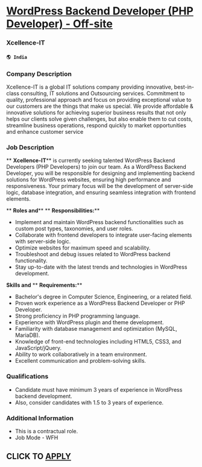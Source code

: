 # [WordPress Backend Developer (PHP Developer) - Off-site](https://www.remotewlb.com/apply/wordpress-backend-developer-php-developer-off-site)  
### Xcellence-IT  
#### `🌎 India`  

### Company Description

Xcellence-IT is a global IT solutions company providing innovative, best-in-class consulting, IT solutions and Outsourcing services. Commitment to quality, professional approach and focus on providing exceptional value to our customers are the things that make us special. We provide affordable & innovative solutions for achieving superior business results that not only helps our clients solve given challenges, but also enable them to cut costs, streamline business operations, respond quickly to market opportunities and enhance customer service

### Job Description

 ** **Xcellence-IT**** is currently seeking talented WordPress Backend Developers (PHP Developers) to join our team. As a WordPress Backend Developer, you will be responsible for designing and implementing backend solutions for WordPress websites, ensuring high performance and responsiveness. Your primary focus will be the development of server-side logic, database integration, and ensuring seamless integration with frontend elements.

 ** **Roles and**** ** **Responsibilities:****

  * Implement and maintain WordPress backend functionalities such as custom post types, taxonomies, and user roles.
  * Collaborate with frontend developers to integrate user-facing elements with server-side logic.
  * Optimize websites for maximum speed and scalability.
  * Troubleshoot and debug issues related to WordPress backend functionality.
  * Stay up-to-date with the latest trends and technologies in WordPress development.

****Skills and**** ** **Requirements:****

  * Bachelor's degree in Computer Science, Engineering, or a related field.
  * Proven work experience as a WordPress Backend Developer or PHP Developer.
  * Strong proficiency in PHP programming language.
  * Experience with WordPress plugin and theme development.
  * Familiarity with database management and optimization (MySQL, MariaDB).
  * Knowledge of front-end technologies including HTML5, CSS3, and JavaScript/jQuery.
  * Ability to work collaboratively in a team environment.
  * Excellent communication and problem-solving skills.

### Qualifications

  * Candidate must have minimum 3 years of experience in WordPress backend development.
  * Also, consider candidates with 1.5 to 3 years of experience.

### Additional Information

  * This is a contractual role.
  * Job Mode - WFH

  
## CLICK TO [APPLY](https://www.remotewlb.com/apply/wordpress-backend-developer-php-developer-off-site)

